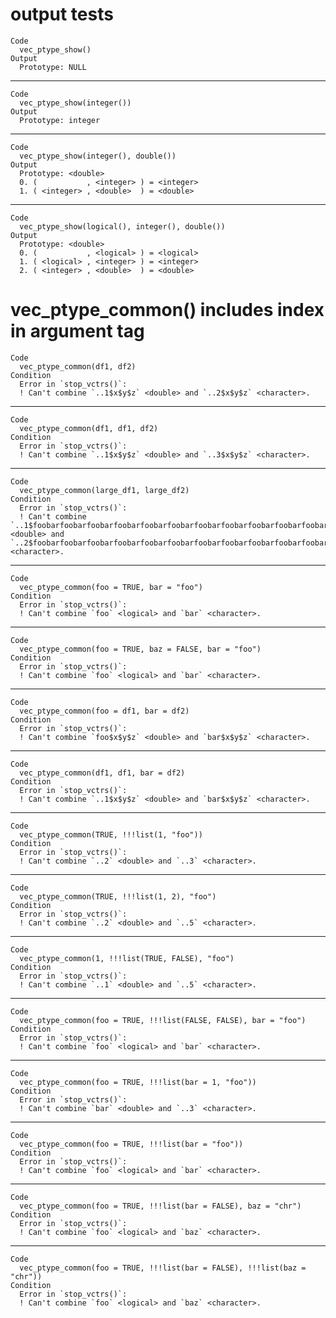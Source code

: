 # output tests

    Code
      vec_ptype_show()
    Output
      Prototype: NULL

---

    Code
      vec_ptype_show(integer())
    Output
      Prototype: integer

---

    Code
      vec_ptype_show(integer(), double())
    Output
      Prototype: <double>
      0. (           , <integer> ) = <integer>
      1. ( <integer> , <double>  ) = <double> 

---

    Code
      vec_ptype_show(logical(), integer(), double())
    Output
      Prototype: <double>
      0. (           , <logical> ) = <logical>
      1. ( <logical> , <integer> ) = <integer>
      2. ( <integer> , <double>  ) = <double> 

# vec_ptype_common() includes index in argument tag

    Code
      vec_ptype_common(df1, df2)
    Condition
      Error in `stop_vctrs()`:
      ! Can't combine `..1$x$y$z` <double> and `..2$x$y$z` <character>.

---

    Code
      vec_ptype_common(df1, df1, df2)
    Condition
      Error in `stop_vctrs()`:
      ! Can't combine `..1$x$y$z` <double> and `..3$x$y$z` <character>.

---

    Code
      vec_ptype_common(large_df1, large_df2)
    Condition
      Error in `stop_vctrs()`:
      ! Can't combine `..1$foobarfoobarfoobarfoobarfoobarfoobarfoobarfoobarfoobarfoobarfoobarfoobarfoobarfoobarfoobarfoobarfoobarfoobarfoobarfoobar$y$z` <double> and `..2$foobarfoobarfoobarfoobarfoobarfoobarfoobarfoobarfoobarfoobarfoobarfoobarfoobarfoobarfoobarfoobarfoobarfoobarfoobarfoobar$y$z` <character>.

---

    Code
      vec_ptype_common(foo = TRUE, bar = "foo")
    Condition
      Error in `stop_vctrs()`:
      ! Can't combine `foo` <logical> and `bar` <character>.

---

    Code
      vec_ptype_common(foo = TRUE, baz = FALSE, bar = "foo")
    Condition
      Error in `stop_vctrs()`:
      ! Can't combine `foo` <logical> and `bar` <character>.

---

    Code
      vec_ptype_common(foo = df1, bar = df2)
    Condition
      Error in `stop_vctrs()`:
      ! Can't combine `foo$x$y$z` <double> and `bar$x$y$z` <character>.

---

    Code
      vec_ptype_common(df1, df1, bar = df2)
    Condition
      Error in `stop_vctrs()`:
      ! Can't combine `..1$x$y$z` <double> and `bar$x$y$z` <character>.

---

    Code
      vec_ptype_common(TRUE, !!!list(1, "foo"))
    Condition
      Error in `stop_vctrs()`:
      ! Can't combine `..2` <double> and `..3` <character>.

---

    Code
      vec_ptype_common(TRUE, !!!list(1, 2), "foo")
    Condition
      Error in `stop_vctrs()`:
      ! Can't combine `..2` <double> and `..5` <character>.

---

    Code
      vec_ptype_common(1, !!!list(TRUE, FALSE), "foo")
    Condition
      Error in `stop_vctrs()`:
      ! Can't combine `..1` <double> and `..5` <character>.

---

    Code
      vec_ptype_common(foo = TRUE, !!!list(FALSE, FALSE), bar = "foo")
    Condition
      Error in `stop_vctrs()`:
      ! Can't combine `foo` <logical> and `bar` <character>.

---

    Code
      vec_ptype_common(foo = TRUE, !!!list(bar = 1, "foo"))
    Condition
      Error in `stop_vctrs()`:
      ! Can't combine `bar` <double> and `..3` <character>.

---

    Code
      vec_ptype_common(foo = TRUE, !!!list(bar = "foo"))
    Condition
      Error in `stop_vctrs()`:
      ! Can't combine `foo` <logical> and `bar` <character>.

---

    Code
      vec_ptype_common(foo = TRUE, !!!list(bar = FALSE), baz = "chr")
    Condition
      Error in `stop_vctrs()`:
      ! Can't combine `foo` <logical> and `baz` <character>.

---

    Code
      vec_ptype_common(foo = TRUE, !!!list(bar = FALSE), !!!list(baz = "chr"))
    Condition
      Error in `stop_vctrs()`:
      ! Can't combine `foo` <logical> and `baz` <character>.

